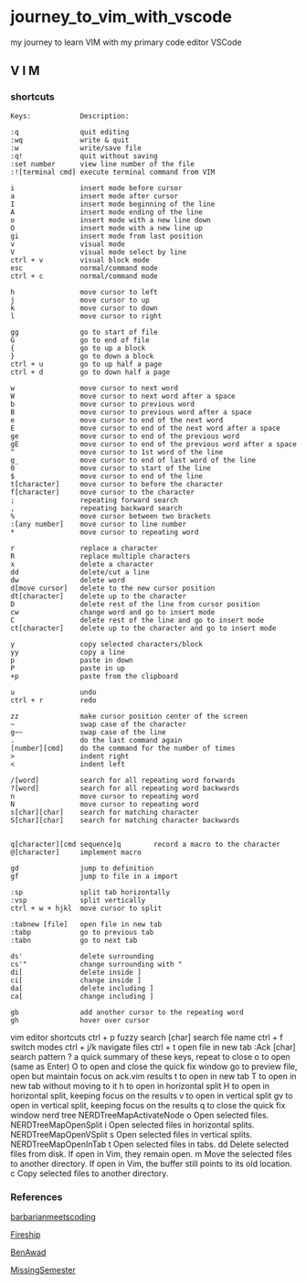 # journey_to_vim_with_vscode

my journey to learn VIM with my primary code editor VSCode

## V I M

### shortcuts

    Keys:            Description:

    :q               quit editing
    :wq              write & quit
    :w               write/save file
    :q!              quit without saving
    :set number      view line number of the file
    :![terminal cmd] execute terminal command from VIM

    i                insert mode before cursor
    a                insert mode after cursor
    I                insert mode beginning of the line
    A                insert mode ending of the line
    o                insert mode with a new line down
    O                insert mode with a new line up
    gi               insert mode from last position
    v                visual mode
    V                visual mode select by line
    ctrl + v         visual block mode
    esc              normal/command mode
    ctrl + c         normal/command mode

    h                move cursor to left
    j                move cursor to up
    k                move cursor to down
    l                move cursor to right

    gg               go to start of file
    G                go to end of file
    {                go to up a block
    }                go to down a block
    ctrl + u         go to up half a page
    ctrl + d         go to down half a page

    w                move cursor to next word
    W                move cursor to next word after a space
    b                move cursor to previous word
    B                move cursor to previous word after a space
    e                move cursor to end of the next word
    E                move cursor to end of the next word after a space
    ge               move cursor to end of the previous word
    gE               move cursor to end of the previous word after a space
    ^                move cursor to 1st word of the line
    g_               move cursor to end of last word of the line
    0                move cursor to start of the line
    $                move cursor to end of the line
    t[character]     move cursor to before the character
    f[character]     move cursor to the character
    ;                repeating forward search
    ,                repeating backward search
    %                move cursor between two brackets
    :[any number]    move cursor to line number
    *                move cursor to repeating word

    r                replace a character
    R                replace multiple characters
    x                delete a character
    dd               delete/cut a line
    dw               delete word
    d[move cursor]   delete to the new cursor position
    dt[character]    delete up to the character
    D                delete rest of the line from cursor position
    cw               change word and go to insert mode
    C                delete rest of the line and go to insert mode
    ct[character]    delete up to the character and go to insert mode

    y                copy selected characters/block
    yy               copy a line
    p                paste in down
    P                paste in up
    +p               paste from the clipboard

    u                undo
    ctrl + r         redo

    zz               make cursor position center of the screen
    ~                swap case of the character
    g~~              swap case of the line
    .                do the last command again
    [number][cmd]    do the command for the number of times
    >                indent right
    <                indent left

    /[word]          search for all repeating word forwards
    ?[word]          search for all repeating word backwards
    n                move cursor to repeating word
    N                move cursor to repeating word
    s[char][char]    search for matching character
    S[char][char]    search for matching character backwards


    q[character][cmd sequence]q        record a macro to the character
    @[character]     implement macro

    gd               jump to definition
    gf               jump to file in a import

    :sp              split tab horizontally
    :vsp             split vertically
    ctrl + w + hjkl  move cursor to split

    :tabnew [file]   open file in new tab
    :tabp            go to previous tab
    :tabn            go to next tab

    ds'              delete surrounding
    cs'"             change surrounding with "
    di[              delete inside ]
    ci[              change inside ]
    da[              delete including ]
    ca[              change including ]

    gb               add another cursor to the repeating word
    gh               hover over cursor

vim editor shortcuts
    ctrl + p         fuzzy search
        [char]       search file name
        ctrl + f     switch modes
        ctrl + j/k   navigate files
        ctrl + t     open file in new tab
    :Ack [char]      search pattern
        ?    a quick summary of these keys, repeat to close
        o    to open (same as Enter)
        O    to open and close the quick fix window
        go   to preview file, open but maintain focus on ack.vim results
        t    to open in new tab
        T    to open in new tab without moving to it
        h    to open in horizontal split
        H    to open in horizontal split, keeping focus on the results
        v    to open in vertical split
        gv   to open in vertical split, keeping focus on the results
        q    to close the quick fix window
    nerd tree
        NERDTreeMapActivateNode o  Open selected files.
        NERDTreeMapOpenSplit    i  Open selected files in horizontal splits.
        NERDTreeMapOpenVSplit   s  Open selected files in vertical splits.
        NERDTreeMapOpenInTab    t  Open selected files in tabs.
            dd  Delete selected files from disk. If open in Vim, they remain open.
            m  Move the selected files to another directory. If open in Vim, the buffer still points to its old location.
            c  Copy selected files to another directory.

### References

[barbarianmeetscoding](https://www.barbarianmeetscoding.com/blog/boost-your-coding-fu-with-vscode-and-vim)

[Fireship](https://www.youtube.com/watch?v=-txKSRn0qeA&ab_channel=Fireship)

[BenAwad](https://www.youtube.com/watch?v=IiwGbcd8S7I&ab_channel=BenAwad)

[MissingSemester](https://www.youtube.com/watch?v=a6Q8Na575qc&feature=emb_rel_pause&ab_channel=MissingSemester)
